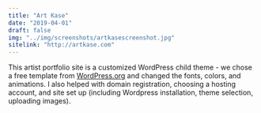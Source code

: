 ```yaml
---
title: "Art Kase"
date: "2019-04-01"
draft: false
img: "../img/screenshots/artkasescreenshot.jpg"
sitelink: "http://artkase.com"
---
```

This artist portfolio site is a customized WordPress child theme - we chose a free template from <a target="_blank" rel="noreferrer" href="https://wordpress.org/themes/">WordPress.org</a> and changed the fonts, colors, and animations. <!--more-->I also helped with domain registration, choosing a hosting account, and site set up (including Wordpress installation, theme selection, uploading images).
